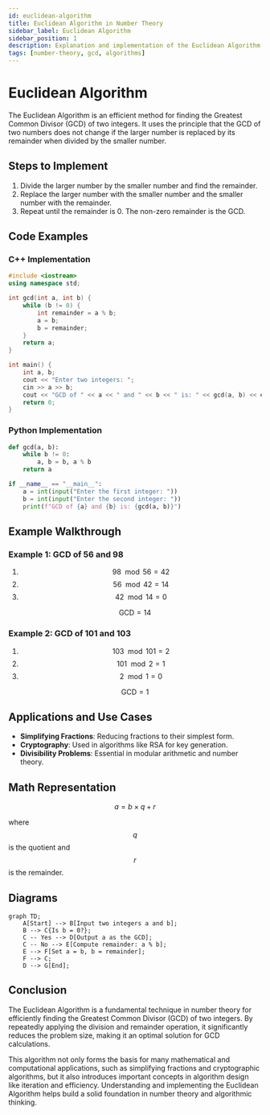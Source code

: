 ```yaml
---
id: euclidean-algorithm
title: Euclidean Algorithm in Number Theory
sidebar_label: Euclidean Algorithm
sidebar_position: 1
description: Explanation and implementation of the Euclidean Algorithm to find the GCD of two numbers.
tags: [number-theory, gcd, algorithms]
---
```


# Euclidean Algorithm

The Euclidean Algorithm is an efficient method for finding the Greatest Common Divisor (GCD) of two integers. It uses the principle that the GCD of two numbers does not change if the larger number is replaced by its remainder when divided by the smaller number.

## Steps to Implement
1. Divide the larger number by the smaller number and find the remainder.
2. Replace the larger number with the smaller number and the smaller number with the remainder.
3. Repeat until the remainder is 0. The non-zero remainder is the GCD.

## Code Examples

### C++ Implementation

```cpp
#include <iostream>
using namespace std;

int gcd(int a, int b) {
    while (b != 0) {
        int remainder = a % b;
        a = b;
        b = remainder;
    }
    return a;
}

int main() {
    int a, b;
    cout << "Enter two integers: ";
    cin >> a >> b;
    cout << "GCD of " << a << " and " << b << " is: " << gcd(a, b) << endl;
    return 0;
}
```

### Python Implementation

```python
def gcd(a, b):
    while b != 0:
        a, b = b, a % b
    return a

if __name__ == "__main__":
    a = int(input("Enter the first integer: "))
    b = int(input("Enter the second integer: "))
    print(f"GCD of {a} and {b} is: {gcd(a, b)}")
```

## Example Walkthrough

### Example 1: GCD of 56 and 98
1. $$ 98 \mod 56 = 42 $$
2. $$ 56 \mod 42 = 14 $$
3. $$ 42 \mod 14 = 0 $$

$$ \text{GCD} = 14 $$

### Example 2: GCD of 101 and 103
1. $$ 103 \mod 101 = 2 $$
2. $$ 101 \mod 2 = 1 $$
3. $$ 2 \mod 1 = 0 $$

$$ \text{GCD} = 1 $$

## Applications and Use Cases
- **Simplifying Fractions**: Reducing fractions to their simplest form.
- **Cryptography**: Used in algorithms like RSA for key generation.
- **Divisibility Problems**: Essential in modular arithmetic and number theory.

## Math Representation

$$ a = b \times q + r $$

where $$ q $$ is the quotient and $$ r $$    is the remainder.

## Diagrams 

```mermaid
graph TD;
    A[Start] --> B[Input two integers a and b];
    B --> C{Is b = 0?};
    C -- Yes --> D[Output a as the GCD];
    C -- No --> E[Compute remainder: a % b];
    E --> F[Set a = b, b = remainder];
    F --> C;
    D --> G[End];
```

## Conclusion
The Euclidean Algorithm is a fundamental technique in number theory for efficiently finding the Greatest Common Divisor (GCD) of two integers. By repeatedly applying the division and remainder operation, it significantly reduces the problem size, making it an optimal solution for GCD calculations. 

This algorithm not only forms the basis for many mathematical and computational applications, such as simplifying fractions and cryptographic algorithms, but it also introduces important concepts in algorithm design like iteration and efficiency. Understanding and implementing the Euclidean Algorithm helps build a solid foundation in number theory and algorithmic thinking.
